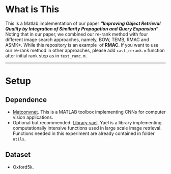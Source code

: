 # What is This
This is a Matlab implementation of our paper ***"Improving Object Retrieval Quality by Integration of Similarity Propagation and Query Expansion"***. Noting that in our paper, we combined our re-rank method with four different image search approaches, namely, BOW, TEMB, RMAC and ASMK*. While this repository is an example  of **RMAC**. If you want to use our re-rank method in other approaches, please add `cast_rerank.m` function after initial rank step as in `test_ramc.m`.
***
# Setup
## Dependence
* [Matconvnet][1]. This is a MATLAB toolbox implementing CNNs for computer vision applications.
* Optional but recommended: [Library yael][2]. Yael is a library implementing computationally intensive functions used in large scale image retrieval. Functions needed in this experiment are already contained in folder `utils`.
## Dataset
* Oxford5k.

[1]: http://www.vlfeat.org/matconvnet/ "matconvnet home"
[2]: https://gforge.inria.fr/projects/yael/ "yael home"
